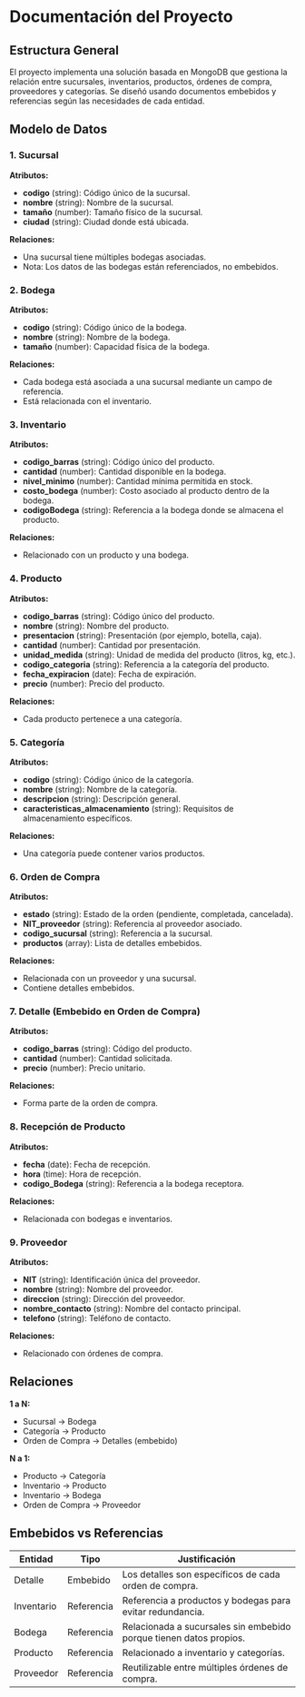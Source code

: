 
# Documentación del Proyecto

## Estructura General

El proyecto implementa una solución basada en MongoDB que gestiona la relación entre sucursales, inventarios, productos, órdenes de compra, proveedores y categorías. 
Se diseñó usando documentos embebidos y referencias según las necesidades de cada entidad.

## Modelo de Datos

### 1. Sucursal

**Atributos:**
- **codigo** (string): Código único de la sucursal.
- **nombre** (string): Nombre de la sucursal.
- **tamaño** (number): Tamaño físico de la sucursal.
- **ciudad** (string): Ciudad donde está ubicada.

**Relaciones:**
- Una sucursal tiene múltiples bodegas asociadas.
- Nota: Los datos de las bodegas están referenciados, no embebidos.

### 2. Bodega

**Atributos:**
- **codigo** (string): Código único de la bodega.
- **nombre** (string): Nombre de la bodega.
- **tamaño** (number): Capacidad física de la bodega.

**Relaciones:**
- Cada bodega está asociada a una sucursal mediante un campo de referencia.
- Está relacionada con el inventario.

### 3. Inventario

**Atributos:**
- **codigo_barras** (string): Código único del producto.
- **cantidad** (number): Cantidad disponible en la bodega.
- **nivel_minimo** (number): Cantidad mínima permitida en stock.
- **costo_bodega** (number): Costo asociado al producto dentro de la bodega.
- **codigoBodega** (string): Referencia a la bodega donde se almacena el producto.

**Relaciones:**
- Relacionado con un producto y una bodega.

### 4. Producto

**Atributos:**
- **codigo_barras** (string): Código único del producto.
- **nombre** (string): Nombre del producto.
- **presentacion** (string): Presentación (por ejemplo, botella, caja).
- **cantidad** (number): Cantidad por presentación.
- **unidad_medida** (string): Unidad de medida del producto (litros, kg, etc.).
- **codigo_categoria** (string): Referencia a la categoría del producto.
- **fecha_expiracion** (date): Fecha de expiración.
- **precio** (number): Precio del producto.

**Relaciones:**
- Cada producto pertenece a una categoría.

### 5. Categoría

**Atributos:**
- **codigo** (string): Código único de la categoría.
- **nombre** (string): Nombre de la categoría.
- **descripcion** (string): Descripción general.
- **caracteristicas_almacenamiento** (string): Requisitos de almacenamiento específicos.

**Relaciones:**
- Una categoría puede contener varios productos.

### 6. Orden de Compra

**Atributos:**
- **estado** (string): Estado de la orden (pendiente, completada, cancelada).
- **NIT_proveedor** (string): Referencia al proveedor asociado.
- **codigo_sucursal** (string): Referencia a la sucursal.
- **productos** (array): Lista de detalles embebidos.

**Relaciones:**
- Relacionada con un proveedor y una sucursal.
- Contiene detalles embebidos.

### 7. Detalle (Embebido en Orden de Compra)

**Atributos:**
- **codigo_barras** (string): Código del producto.
- **cantidad** (number): Cantidad solicitada.
- **precio** (number): Precio unitario.

**Relaciones:**
- Forma parte de la orden de compra.

### 8. Recepción de Producto

**Atributos:**
- **fecha** (date): Fecha de recepción.
- **hora** (time): Hora de recepción.
- **codigo_Bodega** (string): Referencia a la bodega receptora.

**Relaciones:**
- Relacionada con bodegas e inventarios.

### 9. Proveedor

**Atributos:**
- **NIT** (string): Identificación única del proveedor.
- **nombre** (string): Nombre del proveedor.
- **direccion** (string): Dirección del proveedor.
- **nombre_contacto** (string): Nombre del contacto principal.
- **telefono** (string): Teléfono de contacto.

**Relaciones:**
- Relacionado con órdenes de compra.

## Relaciones

**1 a N:**
- Sucursal → Bodega
- Categoría → Producto
- Orden de Compra → Detalles (embebido)

**N a 1:**
- Producto → Categoría
- Inventario → Producto
- Inventario → Bodega
- Orden de Compra → Proveedor

## Embebidos vs Referencias

| Entidad  | Tipo      | Justificación                                                                 |
|----------|-----------|-------------------------------------------------------------------------------|
| Detalle  | Embebido  | Los detalles son específicos de cada orden de compra.                         |
| Inventario | Referencia | Referencia a productos y bodegas para evitar redundancia.                    |
| Bodega   | Referencia | Relacionada a sucursales sin embebido porque tienen datos propios.            |
| Producto | Referencia | Relacionado a inventario y categorías.                                        |
| Proveedor | Referencia | Reutilizable entre múltiples órdenes de compra.                               |
